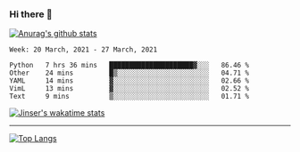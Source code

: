 ### Hi there 👋

[![Anurag's github stats](https://github-readme-stats.vercel.app/api?username=jinserrr&show_icons=true)](https://github.com/anuraghazra/github-readme-stats)


<!--START_SECTION:waka-->
```text
Week: 20 March, 2021 - 27 March, 2021

Python   7 hrs 36 mins   █████████████████████▓░░░   86.46 % 
Other    24 mins         █▒░░░░░░░░░░░░░░░░░░░░░░░   04.71 % 
YAML     14 mins         ▓░░░░░░░░░░░░░░░░░░░░░░░░   02.66 % 
VimL     13 mins         ▓░░░░░░░░░░░░░░░░░░░░░░░░   02.52 % 
Text     9 mins          ▒░░░░░░░░░░░░░░░░░░░░░░░░   01.71 % 
```
<!--END_SECTION:waka-->

[![Jinser's wakatime stats](https://github-readme-stats.vercel.app/api/wakatime?username=jinser)](https://github.com/anuraghazra/github-readme-stats)

***

[![Top Langs](https://github-readme-stats.vercel.app/api/top-langs/?username=jinserrr)](https://github.com/anuraghazra/github-readme-stats)
